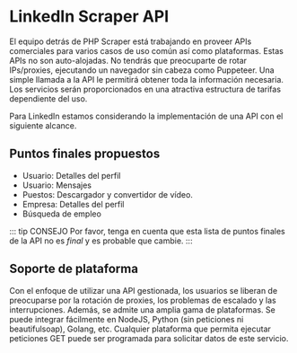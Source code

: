# LinkedIn Scraper API

El equipo detrás de PHP Scraper está trabajando en proveer APIs comerciales para varios casos de uso común así como plataformas. Estas APIs no son auto-alojadas. No tendrás que preocuparte de rotar IPs/proxies, ejecutando un navegador sin cabeza como Puppeteer. Una simple llamada a la API le permitirá obtener toda la información necesaria. Los servicios serán proporcionados en una atractiva estructura de tarifas dependiente del uso.

Para LinkedIn estamos considerando la implementación de una API con el siguiente alcance.

## Puntos finales propuestos

- Usuario: Detalles del perfil
- Usuario: Mensajes
- Puestos: Descargador y convertidor de vídeo.
- Empresa: Detalles del perfil
- Búsqueda de empleo

::: tip CONSEJO
Por favor, tenga en cuenta que esta lista de puntos finales de la API no es *final* y es probable que cambie.
:::

## Soporte de plataforma

Con el enfoque de utilizar una API gestionada, los usuarios se liberan de preocuparse por la rotación de proxies, los problemas de escalado y las interrupciones. Además, se admite una amplia gama de plataformas. Se puede integrar fácilmente en NodeJS, Python (sin peticiones ni beautifulsoap), Golang, etc. Cualquier plataforma que permita ejecutar peticiones GET puede ser programada para solicitar datos de este servicio.
